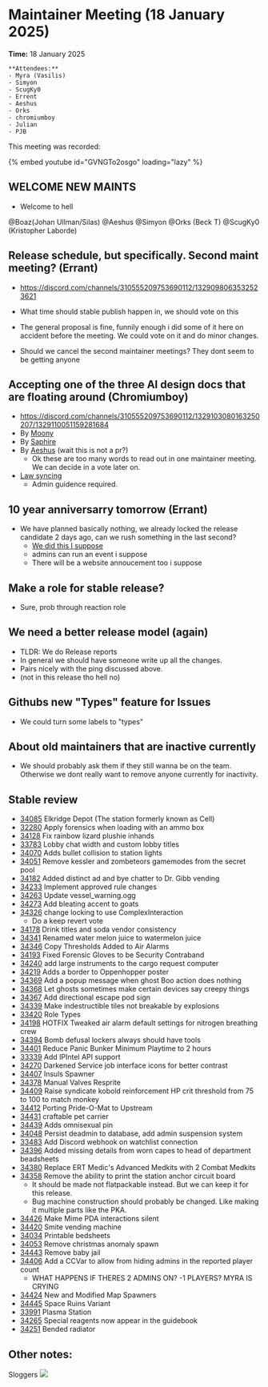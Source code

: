 # Maintainer Meeting (18 January 2025)

**Time:** 18 January 2025

```admonish info
**Attendees:**
- Myra (Vasilis)
- Simyon
- ScugKy0
- Errent
- Aeshus
- Orks
- chromiumboy
- Julian
- PJB
```

This meeting was recorded:

{% embed youtube id="GVNGTo2osgo" loading="lazy" %}

## WELCOME NEW MAINTS
- Welcome to hell

@Boaz(Johan Ullman/Silas) 
@Aeshus 
@Simyon 
@Orks (Beck T) 
@ScugKy0 (Kristopher Laborde) 

## Release schedule, but specifically. Second maint meeting? (Errant)
- https://discord.com/channels/310555209753690112/1329098063532523621

- What time should stable publish happen in, we should vote on this
- The general proposal is fine, funnily enough i did some of it here on accident before the meeting. We could vote on it and do minor changes.
- Should we cancel the second maintainer meetings? They dont seem to be getting anyone

## Accepting one of the three AI design docs that are floating around (Chromiumboy)
- https://discord.com/channels/310555209753690112/1329103080163250207/1329110051159281684
- By [Moony](https://github.com/space-wizards/docs/pull/160)
- By [Saphire](https://github.com/space-wizards/docs/pull/334)
- By [Aeshus](https://github.com/Aeshus/docs/blob/ebcf19a686b3b6a7240fbc9e916b530bfeeccacd/src/en/space-station-14/round-flow/proposals/station-ai.md) (wait this is not a pr?)
    - Ok these are too many words to read out in one maintainer meeting. We can decide in a vote later on.
- [Law syncing](https://github.com/space-wizards/docs/pull/361) 
    - Admin guidence required.

## 10 year anniversarry tomorrow (Errant)
- We have planned basically nothing, we already locked the release candidate 2 days ago, can we rush something in the last second?
    - [We did this I suppose](https://github.com/space-wizards/space-station-14/pull/34486)
    - admins can run an event i suppose
    - There will be a website annoucement too i suppose

## Make a role for stable release?
- Sure, prob through reaction role

## We need a better release model (again)
- TLDR: We do Release reports
- In general we should have someone write up all the changes.
- Pairs nicely with the ping discussed above.
- (not in this release tho hell no)

## Githubs new "Types" feature for Issues
- We could turn some labels to "types"

## About old maintainers that are inactive currently
- We should probably ask them if they still wanna be on the team. Otherwise we dont really want to remove anyone currently for inactivity.

## Stable review
- [34085](https://github.com/space-wizards/space-station-14/pull/34085) Elkridge Depot (The station formerly known as Cell) 
- [32280](https://github.com/space-wizards/space-station-14/pull/32280) Apply forensics when loading with an ammo box
- [34128](https://github.com/space-wizards/space-station-14/pull/34128) Fix rainbow lizard plushie inhands
- [33783](https://github.com/space-wizards/space-station-14/pull/33783) Lobby chat width and custom lobby titles
- [34070](https://github.com/space-wizards/space-station-14/pull/34070) Adds bullet collision to station lights
- [34051](https://github.com/space-wizards/space-station-14/pull/34051) Remove kessler and zombeteors gamemodes from the secret pool
- [34182](https://github.com/space-wizards/space-station-14/pull/34182) Added distinct ad and bye chatter to Dr. Gibb vending
- [34233](https://github.com/space-wizards/space-station-14/pull/34233) Implement approved rule changes
- [34263](https://github.com/space-wizards/space-station-14/pull/34263) Update vessel_warning.ogg
- [34273](https://github.com/space-wizards/space-station-14/pull/34273) Add bleating accent to goats
- [34326](https://github.com/space-wizards/space-station-14/pull/34326) change locking to use ComplexInteraction
    - Do a keep revert vote
- [34178](https://github.com/space-wizards/space-station-14/pull/34178) Drink titles and soda vendor consistency
- [34341](https://github.com/space-wizards/space-station-14/pull/34341) Renamed water melon juice to watermelon juice
- [34346](https://github.com/space-wizards/space-station-14/pull/34346) Copy Thresholds Added to Air Alarms
- [34193](https://github.com/space-wizards/space-station-14/pull/34193) Fixed Forensic Gloves to be Security Contraband
- [34240](https://github.com/space-wizards/space-station-14/pull/34240)  add large instruments to the cargo request computer
- [34219](https://github.com/space-wizards/space-station-14/pull/34219) Adds a border to Oppenhopper poster
- [34369](https://github.com/space-wizards/space-station-14/pull/34369) Add a popup message when ghost Boo action does nothing
- [34368](https://github.com/space-wizards/space-station-14/pull/34368) Let ghosts sometimes make certain devices say creepy things
- [34367](https://github.com/space-wizards/space-station-14/pull/34367) Add directional escape pod sign
- [34339](https://github.com/space-wizards/space-station-14/pull/34339) Make indestructible tiles not breakable by explosions
- [33420](https://github.com/space-wizards/space-station-14/pull/33420) Role Types
- [34198](https://github.com/space-wizards/space-station-14/pull/34198) HOTFIX Tweaked air alarm default settings for nitrogen breathing crew
- [34394](https://github.com/space-wizards/space-station-14/pull/34394) Bomb defusal lockers always should have tools
- [34401](https://github.com/space-wizards/space-station-14/pull/34401) Reduce Panic Bunker Minimum Playtime to 2 hours
- [33339](https://github.com/space-wizards/space-station-14/pull/33339) Add IPIntel API support
- [34270](https://github.com/space-wizards/space-station-14/pull/34270) Darkened Service job interface icons for better contrast
- [34407](https://github.com/space-wizards/space-station-14/pull/34407) Insuls Spawner
- [34378](https://github.com/space-wizards/space-station-14/pull/34378) Manual Valves Resprite
- [34409](https://github.com/space-wizards/space-station-14/pull/34409) Raise syndicate kobold reinforcement HP crit threshold from 75 to 100 to match monkey
- [34412](https://github.com/space-wizards/space-station-14/pull/34412) Porting Pride-O-Mat to Upstream
- [34431](https://github.com/space-wizards/space-station-14/pull/34431) craftable pet carrier
- [34439](https://github.com/space-wizards/space-station-14/pull/34439) Adds omnisexual pin
- [34048](https://github.com/space-wizards/space-station-14/pull/34048) Persist deadmin to database, add admin suspension system
- [33483](https://github.com/space-wizards/space-station-14/pull/33483) Add Discord webhook on watchlist connection
- [34396](https://github.com/space-wizards/space-station-14/pull/34396) Added missing details from worn capes to head of department beadsheets
- [34380](https://github.com/space-wizards/space-station-14/pull/34380) Replace ERT Medic's Advanced Medkits with 2 Combat Medkits
- [34358](https://github.com/space-wizards/space-station-14/pull/34358) Remove the ability to print the station anchor circuit board
    - It should be made not flatpackable instead. But we can keep it for this release.
    - Bug machine construction should probably be changed. Like making it multiple parts like the PKA.
- [34426](https://github.com/space-wizards/space-station-14/pull/34426) Make Mime PDA interactions silent
- [34420](https://github.com/space-wizards/space-station-14/pull/34420) Smite vending machine
- [34034](https://github.com/space-wizards/space-station-14/pull/34034) Printable bedsheets
- [34053](https://github.com/space-wizards/space-station-14/pull/34053) Remove christmas anomaly spawn
- [34443](https://github.com/space-wizards/space-station-14/pull/34443) Remove baby jail
- [34406](https://github.com/space-wizards/space-station-14/pull/34406) Add a CCVar to allow from hiding admins in the reported player count
    - WHAT HAPPENS IF THERES 2 ADMINS ON? -1 PLAYERS? MYRA IS CRYING
- [34424](https://github.com/space-wizards/space-station-14/pull/34424) New and Modified Map Spawners
- [34445](https://github.com/space-wizards/space-station-14/pull/34445) Space Ruins Variant
- [33991](https://github.com/space-wizards/space-station-14/pull/33991) Plasma Station
- [34265](https://github.com/space-wizards/space-station-14/pull/34265) Special reagents now appear in the guidebook
- [34251](https://github.com/space-wizards/space-station-14/pull/34251) Bended radiator

## Other notes:
Sloggers
![](https://cdn.discordapp.com/emojis/1328497168159608913.webp?size=128)